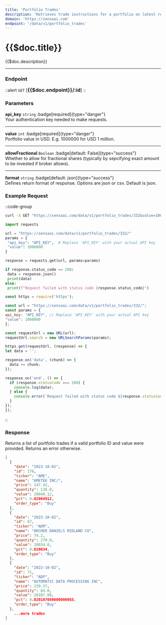 ```yaml
---
title: 'Portfolio Trades'
description: 'Retrieves trade instructions for a portfolio on latest rebalance date.'
domain: 'https://sensaai.com'
endpoint: '/data/v1/portfolio_trades'
---
```


# {{$doc.title}}

{{$doc.description}}

---

### Endpoint

::alert
`GET` [<span style="font-size:1.15em;">**{{$doc.endpoint}}/:id**</span>]
::

### Parameters

**api_key** `string` :badge[required]{type="danger"}<br style="margin: 0.4em;">
Your authentication key needed to make requests.

---

**value** `int` :badge[required]{type="danger"}<br style="margin: 0.4em;">
Portfolio value in USD. E.g. 1000000 for USD 1 million.

---

**allowFractional** `Boolean` :badge[default: False]{type="success"}<br style="margin: 0.4em;">
Whether to allow for fractional shares (typically by sepcifying exact amount to be invested if broker allows).

---

**format** `string` :badge[default: json]{type="success"} <br style="margin: 0.4em;">
Defines return format of response. Options are json or csv. Default is json.

### Example Request

::code-group

  ```bash [cURL]
  curl -X GET "https://sensaai.com/data/v1/portfolio_trades/332&value=1000000&api_key=API_KEY"
  ```

   ```py [Python]
 import requests

url = "https://sensaai.com/data/v1/portfolio_trades/332/"
params = {
    "api_key": "API_KEY",  # Replace 'API_KEY' with your actual API key
    "value": 1000000
}

response = requests.get(url, params=params)

if response.status_code == 200:
    data = response.json()
    print(data)
else:
    print(f"Request failed with status code {response.status_code}")
  ```
 
  ```js [JavaScript]
  const https = require('https');

const url = "https://sensaai.com/data/v1/portfolio_trades/332/";
const params = {
  api_key: "API_KEY", // Replace 'API_KEY' with your actual API key
  "value": 1000000
};

const requestUrl = new URL(url);
requestUrl.search = new URLSearchParams(params);

https.get(requestUrl, (response) => {
  let data = '';

  response.on('data', (chunk) => {
    data += chunk;
  });

  response.on('end', () => {
    if (response.statusCode === 200) {
      console.log(data);
    } else {
      console.error(`Request failed with status code ${response.statusCode}`);
    }
  });
});
  ```
::

### Response

Returns a list of portfolio trades if a valid portfolio ID and value were provided. Returns an error otherwise.

```json
[
  {
    "date": "2023-10-02",
    "id": 176,
    "ticker": "AME",
    "name": "AMETEK INC/",
    "price": 147.42,
    "quantity": 136.0,
    "value": 20049.12,
    "pct": 0.02004912,
    "order_type": "Buy"
  },
  {
    "date": "2023-10-02",
    "id": 67,
    "ticker": "ADM",
    "name": "ARCHER DANIELS MIDLAND CO",
    "price": 74.2,
    "quantity": 270.0,
    "value": 20034.0,
    "pct": 0.020034,
    "order_type": "Buy"
  },
  {
    "date": "2023-10-02",
    "id": 71,
    "ticker": "ADP",
    "name": "AUTOMATIC DATA PROCESSING INC",
    "price": 239.37,
    "quantity": 84.0,
    "value": 20107.08,
    "pct": 0.020107080000000003,
    "order_type": "Buy"
  },
    ...more trades
]
```

